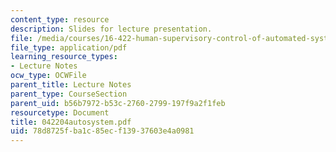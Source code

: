 ```yaml
---
content_type: resource
description: Slides for lecture presentation.
file: /media/courses/16-422-human-supervisory-control-of-automated-systems-spring-2004/78d8725fba1c85ecf13937603e4a0981_042204autosystem.pdf
file_type: application/pdf
learning_resource_types:
- Lecture Notes
ocw_type: OCWFile
parent_title: Lecture Notes
parent_type: CourseSection
parent_uid: b56b7972-b53c-2760-2799-197f9a2f1feb
resourcetype: Document
title: 042204autosystem.pdf
uid: 78d8725f-ba1c-85ec-f139-37603e4a0981
---
```

